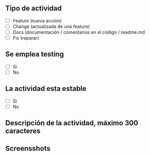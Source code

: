 ## Tipo de actividad

- [ ] Feature (nueva acción)
- [ ] Change (actualizada de una feature)
- [ ] Docs (documentación / comentarios en el código / readme.md
- [ ] Fix (reparar)

## Se emplea testing

- [ ] Si
- [ ] No

## La actividad esta estable

- [ ] Si
- [ ] No

## Descripción de la actividad, máximo 300 caracteres



## Screensshots
